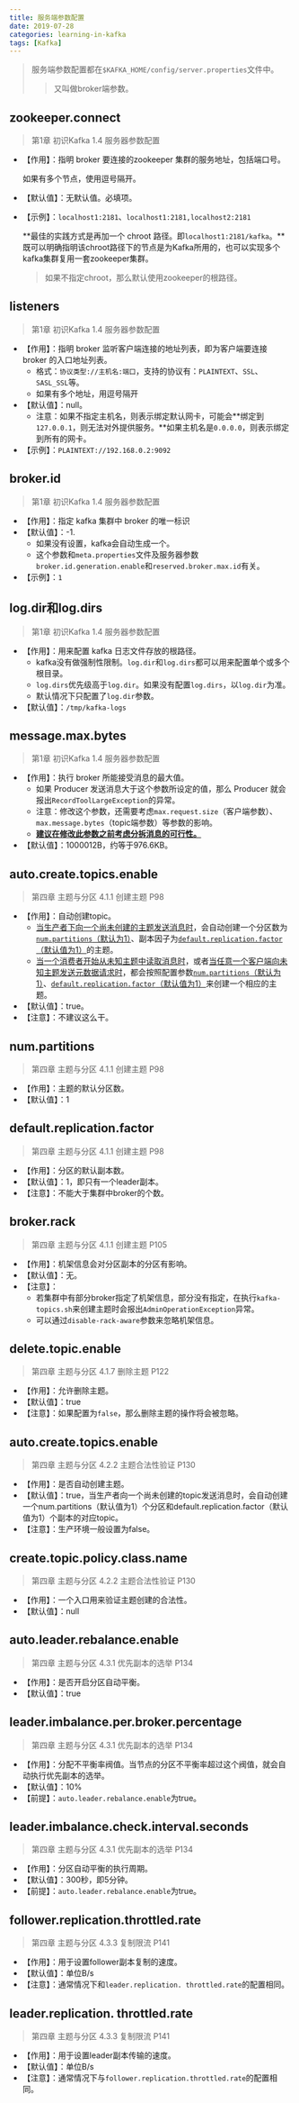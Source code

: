 ```yaml
---
title: 服务端参数配置
date: 2019-07-28
categories: learning-in-kafka
tags: [Kafka]
---
```


> 服务端参数配置都在`$KAFKA_HOME/config/server.properties`文件中。
>
> > 又叫做broker端参数。

## zookeeper.connect

> 第1章 初识Kafka 1.4 服务器参数配置

- 【作用】：指明 broker 要连接的zookeeper 集群的服务地址，包括端口号。

  如果有多个节点，使用逗号隔开。

- 【默认值】：无默认值。必填项。

- 【示例】：`localhost1:2181`、`localhost1:2181,localhost2:2181`

  **最佳的实践方式是再加一个 chroot 路径。即`localhost1:2181/kafka`。**既可以明确指明该chroot路径下的节点是为Kafka所用的，也可以实现多个kafka集群复用一套zookeeper集群。

  > 如果不指定chroot，那么默认使用zookeeper的根路径。

## listeners

> 第1章 初识Kafka 1.4 服务器参数配置

- 【作用】：指明 broker 监听客户端连接的地址列表，即为客户端要连接 broker 的入口地址列表。
  - 格式：`协议类型://主机名:端口`，支持的协议有：`PLAINTEXT`、`SSL`、`SASL_SSL`等。
  - 如果有多个地址，用逗号隔开
- 【默认值】：null。
  - 注意：如果不指定主机名，则表示绑定默认网卡，可能会**绑定到`127.0.0.1`，则无法对外提供服务。**如果主机名是`0.0.0.0`，则表示绑定到所有的网卡。
- 【示例】：`PLAINTEXT://192.168.0.2:9092`

## broker.id

> 第1章 初识Kafka 1.4 服务器参数配置

- 【作用】：指定 kafka 集群中 broker 的唯一标识
- 【默认值】：-1.
  - 如果没有设置，kafka会自动生成一个。
  - 这个参数和`meta.properties`文件及服务器参数`broker.id.generation.enable`和`reserved.broker.max.id`有关。
- 【示例】：`1`

## log.dir和log.dirs

> 第1章 初识Kafka 1.4 服务器参数配置

- 【作用】：用来配置 kafka 日志文件存放的根路径。
  - kafka没有做强制性限制。`log.dir`和`log.dirs`都可以用来配置单个或多个根目录。
  - `log.dirs`优先级高于`log.dir`。如果没有配置`log.dirs`，以`log.dir`为准。
  - 默认情况下只配置了`log.dir`参数。
- 【默认值】：`/tmp/kafka-logs`

## message.max.bytes

> 第1章 初识Kafka 1.4 服务器参数配置

- 【作用】：执行 broker 所能接受消息的最大值。
  - 如果 Producer 发送消息大于这个参数所设定的值，那么 Producer 就会报出`RecordToolLargeException`的异常。
  - 注意：修改这个参数，还需要考虑`max.request.size`（客户端参数）、`max.message.bytes`（topic端参数）等参数的影响。
  - **<u>建议在修改此参数之前考虑分拆消息的可行性。</u>**
- 【默认值】：1000012B，约等于976.6KB。

## auto.create.topics.enable

> 第四章 主题与分区 4.1.1 创建主题 P98

- 【作用】：自动创建topic。
  - <u>当生产者下向一个尚未创建的主题发送消息时</u>，会自动创建一个分区数为[`num.partitions`（默认为1）](#num.partitions)、副本因子为[`default.replication.factor`（默认值为1）](#default.replication.factor)的主题。
  - <u>当一个消费者开始从未知主题中读取消息时</u>，或者<u>当任意一个客户端向未知主题发送元数据请求时</u>，都会按照配置参数[`num.partitions`（默认为1）](#num.partitions)、[`default.replication.factor`（默认值为1）](#default.replication.factor)来创建一个相应的主题。
- 【默认值】：true。
- 【注意】：不建议这么干。

## num.partitions

> 第四章 主题与分区 4.1.1 创建主题 P98

- 【作用】：主题的默认分区数。
- 【默认值】：1

## default.replication.factor

> 第四章 主题与分区 4.1.1 创建主题 P98

- 【作用】：分区的默认副本数。
- 【默认值】：1，即只有一个leader副本。
- 【注意】：不能大于集群中broker的个数。

## broker.rack

> 第四章 主题与分区 4.1.1 创建主题 P105

- 【作用】：机架信息会对分区副本的分区有影响。
- 【默认值】：无。
- 【注意】：
  - 若集群中有部分broker指定了机架信息，部分没有指定，在执行`kafka-topics.sh`来创建主题时会报出`AdminOperationException`异常。
  - 可以通过`disable-rack-aware`参数来忽略机架信息。



## delete.topic.enable

> 第四章 主题与分区 4.1.7 删除主题 P122

- 【作用】：允许删除主题。
- 【默认值】：true
- 【注意】：如果配置为`false`，那么删除主题的操作将会被忽略。

## auto.create.topics.enable

> 第四章 主题与分区 4.2.2 主题合法性验证 P130

- 【作用】：是否自动创建主题。
- 【默认值】：true，当生产者向一个尚未创建的topic发送消息时，会自动创建一个num.partitions（默认值为1）个分区和default.replication.factor（默认值为1）个副本的对应topic。
- 【注意】：生产环境一般设置为false。

## create.topic.policy.class.name

> 第四章 主题与分区 4.2.2 主题合法性验证 P130

- 【作用】：一个入口用来验证主题创建的合法性。
- 【默认值】：null

## auto.leader.rebalance.enable

> 第四章 主题与分区 4.3.1 优先副本的选举 P134

- 【作用】：是否开启分区自动平衡。
- 【默认值】：true

## leader.imbalance.per.broker.percentage

> 第四章 主题与分区 4.3.1 优先副本的选举 P134

- 【作用】：分配不平衡率阀值。当节点的分区不平衡率超过这个阀值，就会自动执行优先副本的选举。
- 【默认值】：10%
- 【前提】：`auto.leader.rebalance.enable`为true。

## leader.imbalance.check.interval.seconds

> 第四章 主题与分区 4.3.1 优先副本的选举 P134

- 【作用】：分区自动平衡的执行周期。
- 【默认值】：300秒，即5分钟。
- 【前提】：`auto.leader.rebalance.enable`为true。

## follower.replication.throttled.rate

> 第四章 主题与分区 4.3.3 复制限流 P141

- 【作用】：用于设置follower副本复制的速度。
- 【默认值】：单位B/s
- 【注意】：通常情况下和`leader.replication. throttled.rate`的配置相同。

## leader.replication. throttled.rate

> 第四章 主题与分区 4.3.3 复制限流 P141

- 【作用】：用于设置leader副本传输的速度。
- 【默认值】：单位B/s
- 【注意】：通常情况下与`follower.replication.throttled.rate`的配置相同。